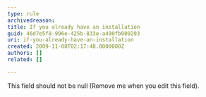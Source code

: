 ```yaml
---
type: rule
archivedreason: 
title: If you already have an installation
guid: 46d7e5f8-996e-425b-833e-a490fb009293
uri: if-you-already-have-an-installation
created: 2009-11-08T02:17:48.0000000Z
authors: []
related: []

---
```



This field should not be null (Remove me when you edit this field).
<br><excerpt class='endintro'></excerpt><br>




